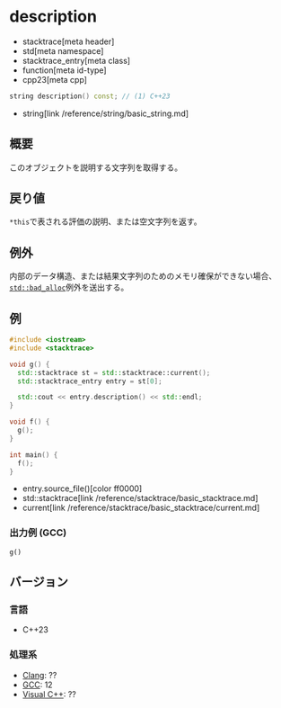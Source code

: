 # description
* stacktrace[meta header]
* std[meta namespace]
* stacktrace_entry[meta class]
* function[meta id-type]
* cpp23[meta cpp]

```cpp
string description() const; // (1) C++23
```
* string[link /reference/string/basic_string.md]

## 概要
このオブジェクトを説明する文字列を取得する。


## 戻り値
`*this`で表される評価の説明、または空文字列を返す。


## 例外
内部のデータ構造、または結果文字列のためのメモリ確保ができない場合、[`std::bad_alloc`](/reference/new/bad_alloc.md)例外を送出する。


## 例
```cpp example
#include <iostream>
#include <stacktrace>

void g() {
  std::stacktrace st = std::stacktrace::current();
  std::stacktrace_entry entry = st[0];

  std::cout << entry.description() << std::endl;
}

void f() {
  g();
}

int main() {
  f();
}
```
* entry.source_file()[color ff0000]
* std::stacktrace[link /reference/stacktrace/basic_stacktrace.md]
* current[link /reference/stacktrace/basic_stacktrace/current.md]

### 出力例 (GCC)
```
g()
```


## バージョン
### 言語
- C++23

### 処理系
- [Clang](/implementation.md#clang): ??
- [GCC](/implementation.md#gcc): 12
- [Visual C++](/implementation.md#visual_cpp): ??
